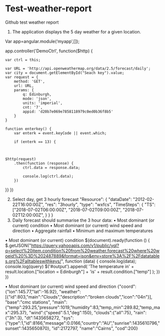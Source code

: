 # Test-weather-report
Github test weather report
1.	The application displays the 5 day weather for a given location.

Var app=angular.module(‘myapp’,[]);


app.controller('DemoCtrl', function($http) {

    var ctrl = this;

    var URL = 'http://api.openweathermap.org/data/2.5/forecast/daily';
    var city = document.getElementById("Seach key").value;
    var request = {
        method: 'GET',
        url: URL,
        params: {
            q: Edinburgh,
            mode: 'json',
            units: 'imperial',
            cnt: '7',
            appid: 'd20b7e069e7858118979c0ed0b36f8b5'
        }
    }

    function enterkey() {
        var enterk = event.keyCode || event.which;

        if (enterk == 13) {



    $http(request)
        .then(function (response) {
            ctrl.data = response.data;

            console.log(ctrl.data);
        })

}}
})

2. Select day, get 3 hourly forecast
    "Resource": {
        "dataDate": "2012-02-22T16:00:00Z",
        "res": "3hourly",
        "type": "wxfcs",
        "TimeSteps": {
            "TS": ["2018-07-02T06:00:00Z", "2018-07-02T09:00:00Z", "2018-07-02T12:00:00Z", 
}
    }
}
3. Daily forecast should summarise the 3 hour data:
•	Most dominant (or current) condition
•	Most dominant (or current) wind speed and direction
•	Aggregate rainfall
•	Minimum and maximum temperatures


•	Most dominant (or current) condition
$(document).ready(function () {
    $.getJSON("https://query.yahooapis.com/v1/public/yql?q=select%20item.condition%20from%20weather.forecast%20where%20woeid%20%3D%202487889&format=json&env=store%3A%2F%2Fdatatables.org%2Falltableswithkeys/", function (data) {
        console.log(data);
        console.log(query)
        $('#output').append( 'The temperature in' + result.location.["location = Edinburgh"] + 'is' + result.condition.["temp"] );
    })
})


•	Most dominant (or current) wind speed and direction
{"coord":
{"lon":145.77,"lat":-16.92},
"weather":[{"id":803,"main":"Clouds","description":"broken clouds","icon":"04n"}],
"base":"cmc stations",
"main":{"temp":293.25,"pressure":1019,"humidity":83,"temp_min":289.82,"temp_max":295.37},
"wind":{"speed":5.1,"deg":150},
"clouds":{"all":75},
"rain":{"3h":3},
"dt":1435658272,
"sys":{"type":1,"id":8166,"message":0.0166,"country":"AU","sunrise":1435610796,"sunset":1435650870},
"id":2172797,
"name":"Cairns",
"cod":200}
